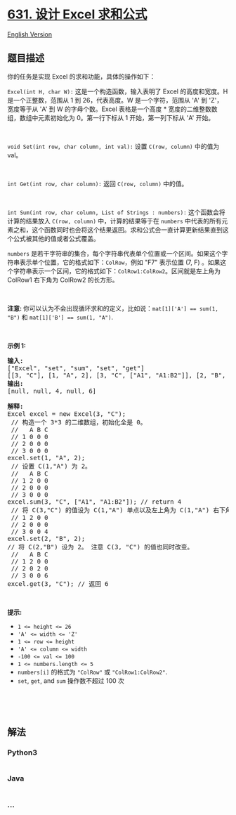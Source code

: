 # [631. 设计 Excel 求和公式](https://leetcode-cn.com/problems/design-excel-sum-formula)

[English Version](/solution/0600-0699/0631.Design%20Excel%20Sum%20Formula/README_EN.md)

## 题目描述

<!-- 这里写题目描述 -->

<p>你的任务是实现 Excel 的求和功能，具体的操作如下：</p>

<p><code>Excel(int H, char W):</code> 这是一个构造函数，输入表明了 Excel 的高度和宽度。H 是一个正整数，范围从 1 到 26，代表高度。W 是一个字符，范围从 'A' 到 'Z'，宽度等于从 'A' 到 W 的字母个数。Excel 表格是一个高度 * 宽度的二维整数数组，数组中元素初始化为 0。第一行下标从 1 开始，第一列下标从 'A' 开始。</p>

<p> </p>

<p><code>void Set(int row, char column, int val):</code> 设置 <code>C(row, column)</code> 中的值为 val。</p>

<p> </p>

<p><code>int Get(int row, char column):</code> 返回 <code>C(row, column)</code> 中的值。</p>

<p> </p>

<p><code>int Sum(int row, char column, List of Strings : numbers):</code> 这个函数会将计算的结果放入 <code>C(row, column)</code> 中，计算的结果等于在 <code>numbers</code> 中代表的所有元素之和，这个函数同时也会将这个结果返回。求和公式会一直计算更新结果直到这个公式被其他的值或者公式覆盖。</p>

<p><code>numbers</code> 是若干字符串的集合，每个字符串代表单个位置或一个区间。如果这个字符串表示单个位置，它的格式如下：<code>ColRow</code>，例如 "F7" 表示位置 (7, F) 。如果这个字符串表示一个区间，它的格式如下：<code>ColRow1:ColRow2</code>。区间就是左上角为 ColRow1 右下角为 ColRow2 的长方形。</p>

<p> </p>

<p><strong>注意: </strong>你可以认为不会出现循环求和的定义，比如说：<code>mat[1]['A'] == sum(1, "B")</code> 和 <code>mat[1]['B'] == sum(1, "A")</code>.</p>

<p> </p>

<p><strong>示例 1:</strong></p>

<pre>
<strong>输入:</strong>
["Excel", "set", "sum", "set", "get"]
[[3, "C"], [1, "A", 2], [3, "C", ["A1", "A1:B2"]], [2, "B", 2], [3, "C"]]
<b>输出:</b>
[null, null, 4, null, 6]

<b>解释:</b>
Excel excel = new Excel(3, "C");
 // 构造一个 3*3 的二维数组，初始化全是 0。
 //   A B C
 // 1 0 0 0
 // 2 0 0 0
 // 3 0 0 0
excel.set(1, "A", 2);
 // 设置 C(1,"A") 为 2。
 //   A B C
 // 1 2 0 0
 // 2 0 0 0
 // 3 0 0 0
excel.sum(3, "C", ["A1", "A1:B2"]); // return 4
 // 将 C(3,"C") 的值设为 C(1,"A") 单点以及左上角为 C(1,"A") 右下角为 C(2,"B") 的长方形两者之和。返回值 4。 
 // 1 2 0 0
 // 2 0 0 0
 // 3 0 0 4
excel.set(2, "B", 2);
// 将 C(2,"B") 设为 2。 注意 C(3, "C") 的值也同时改变。
 //   A B C
 // 1 2 0 0
 // 2 0 2 0
 // 3 0 0 6
excel.get(3, "C"); // 返回 6</pre>

<p> </p>

<p><strong>提示:</strong></p>

<ul>
	<li><code>1 <= height <= 26</code></li>
	<li><code>'A' <= width <= 'Z'</code></li>
	<li><code>1 <= row <= height</code></li>
	<li><code>'A' <= column <= width</code></li>
	<li><code>-100 <= val <= 100</code></li>
	<li><code>1 <= numbers.length <= 5</code></li>
	<li><code>numbers[i]</code> 的格式为 <code>"ColRow"</code> 或 <code>"ColRow1:ColRow2"</code>.</li>
	<li><code>set</code>, <code>get</code>, and <code>sum</code> 操作数不超过 100 次</li>
</ul>

<p> </p>

<ol>
</ol>

<p> </p>


## 解法

<!-- 这里可写通用的实现逻辑 -->

<!-- tabs:start -->

### **Python3**

<!-- 这里可写当前语言的特殊实现逻辑 -->

```python

```

### **Java**

<!-- 这里可写当前语言的特殊实现逻辑 -->

```java

```

### **...**

```

```

<!-- tabs:end -->
